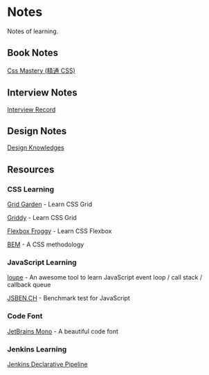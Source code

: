 # Notes

Notes of learning.

## Book Notes

[Css Mastery (精通 CSS)](./css-mastery.md)

## Interview Notes

[Interview Record](./interview.md)

## Design Notes

[Design Knowledges](./design.md)

## Resources

### CSS Learning

[Grid Garden](https://cssgridgarden.com/) - Learn CSS Grid

[Griddy](https://griddy.io/) - Learn CSS Grid

[Flexbox Froggy](https://flexboxfroggy.com) - Learn CSS Flexbox

[BEM](https://en.bem.info/) - A CSS methodology

### JavaScript Learning

[loupe](http://latentflip.com/loupe) - An awesome tool to learn JavaScript event loop / call stack / callback queue

[JSBEN.CH](https://jsben.ch/) - Benchmark test for JavaScript

### Code Font

[JetBrains Mono](https://www.jetbrains.com/lp/mono/) - A beautiful code font

### Jenkins Learning

[Jenkins Declarative Pipeline](./jenkins-declarative-pipeline.md)
